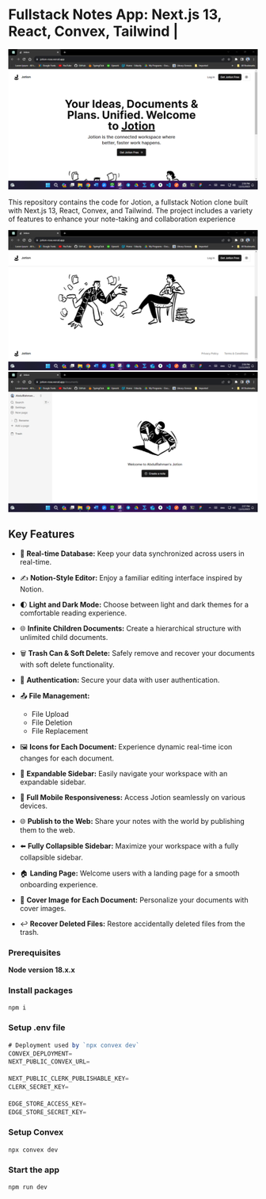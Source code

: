 # Fullstack Notes App: Next.js 13, React, Convex, Tailwind |

![Notion Clone](https://github.com/AbdulRahman-Sharief/Notion/blob/main/jotion%201.png)




This repository contains the code for Jotion, a fullstack Notion clone built with Next.js 13, React, Convex, and Tailwind. The project includes a variety of features to enhance your note-taking and collaboration experience

![Notion Clone](https://github.com/AbdulRahman-Sharief/Notion/blob/main/jotion%202.png)
![Notion Clone](https://github.com/AbdulRahman-Sharief/Notion/blob/main/jotion%203.png)

## Key Features

- 🔄 **Real-time Database:** Keep your data synchronized across users in real-time.
- ✍️ **Notion-Style Editor:** Enjoy a familiar editing interface inspired by Notion.
- 🌓 **Light and Dark Mode:** Choose between light and dark themes for a comfortable reading experience.
- 🌐 **Infinite Children Documents:** Create a hierarchical structure with unlimited child documents.
- 🗑️ **Trash Can & Soft Delete:** Safely remove and recover your documents with soft delete functionality.
- 🔐 **Authentication:** Secure your data with user authentication.
- 📤 **File Management:**
  - File Upload
  - File Deletion
  - File Replacement

- 🖼️ **Icons for Each Document:** Experience dynamic real-time icon changes for each document.
- 📂 **Expandable Sidebar:** Easily navigate your workspace with an expandable sidebar.
- 📱 **Full Mobile Responsiveness:** Access Jotion seamlessly on various devices.
- 🌐 **Publish to the Web:** Share your notes with the world by publishing them to the web.
- ⬅️ **Fully Collapsible Sidebar:** Maximize your workspace with a fully collapsible sidebar.
- 🏠 **Landing Page:** Welcome users with a landing page for a smooth onboarding experience.
- 🌅 **Cover Image for Each Document:** Personalize your documents with cover images.
- ↩️ **Recover Deleted Files:** Restore accidentally deleted files from the trash.


### Prerequisites

**Node version 18.x.x**

### Install packages

```shell
npm i
```

### Setup .env file


```js
# Deployment used by `npx convex dev`
CONVEX_DEPLOYMENT=
NEXT_PUBLIC_CONVEX_URL=

NEXT_PUBLIC_CLERK_PUBLISHABLE_KEY=
CLERK_SECRET_KEY=

EDGE_STORE_ACCESS_KEY=
EDGE_STORE_SECRET_KEY=
```

### Setup Convex

```shell
npx convex dev

```

### Start the app

```shell
npm run dev
```
